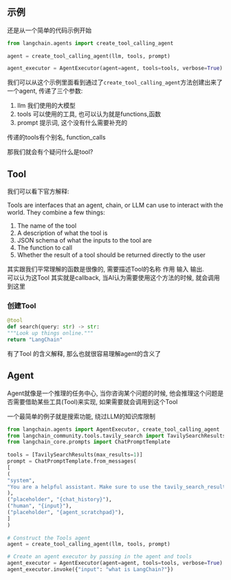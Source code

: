## 示例

还是从一个简单的代码示例开始

```python
from langchain.agents import create_tool_calling_agent  
  
agent = create_tool_calling_agent(llm, tools, prompt)

agent_executor = AgentExecutor(agent=agent, tools=tools, verbose=True)
```

我们可以从这个示例里面看到通过了`create_tool_calling_agent`方法创建出来了一个agent, 传递了三个参数:

1. llm 我们使用的大模型
2. tools 可以使用的工具, 也可以认为就是functions,函数
3. prompt 提示词, 这个没有什么需要补充的

传递的tools有个别名, function_calls

那我们就会有个疑问什么是tool?

## Tool

我们可以看下官方解释:

Tools are interfaces that an agent, chain, or LLM can use to interact with the world. They combine a few things:

1. The name of the tool
2. A description of what the tool is
3. JSON schema of what the inputs to the tool are
4. The function to call
5. Whether the result of a tool should be returned directly to the user

其实跟我们平常理解的函数是很像的, 需要描述Tool的名称 作用 输入 输出.  
可以认为这Tool 其实就是callback, 当AI认为需要使用这个方法的时候, 就会调用到这里

### 创建Tool

```python
@tool  
def search(query: str) -> str:  
"""Look up things online."""  
return "LangChain"
```

有了Tool 的含义解释, 那么也就很容易理解agent的含义了

## Agent

Agent就像是一个推理的任务中心, 当你咨询某个问题的时候, 他会推理这个问题是否需要借助某些工具(Tool)来实现, 如果需要就会调用到这个Tool

一个最简单的例子就是搜索功能, 绕过LLM的知识库限制

``` python
from langchain.agents import AgentExecutor, create_tool_calling_agent  
from langchain_community.tools.tavily_search import TavilySearchResults  
from langchain_core.prompts import ChatPromptTemplate  
  
tools = [TavilySearchResults(max_results=1)]
prompt = ChatPromptTemplate.from_messages(  
[  
(  
"system",  
"You are a helpful assistant. Make sure to use the tavily_search_results_json tool for information.",  
),  
("placeholder", "{chat_history}"),  
("human", "{input}"),  
("placeholder", "{agent_scratchpad}"),  
]  
)  
  
# Construct the Tools agent  
agent = create_tool_calling_agent(llm, tools, prompt)

# Create an agent executor by passing in the agent and tools  
agent_executor = AgentExecutor(agent=agent, tools=tools, verbose=True)  
agent_executor.invoke({"input": "what is LangChain?"})
```
